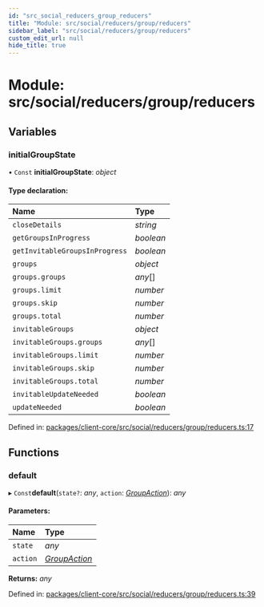 ```yaml
---
id: "src_social_reducers_group_reducers"
title: "Module: src/social/reducers/group/reducers"
sidebar_label: "src/social/reducers/group/reducers"
custom_edit_url: null
hide_title: true
---
```


# Module: src/social/reducers/group/reducers

## Variables

### initialGroupState

• `Const` **initialGroupState**: *object*

#### Type declaration:

| Name | Type |
| :------ | :------ |
| `closeDetails` | *string* |
| `getGroupsInProgress` | *boolean* |
| `getInvitableGroupsInProgress` | *boolean* |
| `groups` | *object* |
| `groups.groups` | *any*[] |
| `groups.limit` | *number* |
| `groups.skip` | *number* |
| `groups.total` | *number* |
| `invitableGroups` | *object* |
| `invitableGroups.groups` | *any*[] |
| `invitableGroups.limit` | *number* |
| `invitableGroups.skip` | *number* |
| `invitableGroups.total` | *number* |
| `invitableUpdateNeeded` | *boolean* |
| `updateNeeded` | *boolean* |

Defined in: [packages/client-core/src/social/reducers/group/reducers.ts:17](https://github.com/xr3ngine/xr3ngine/blob/2d83606b6/packages/client-core/src/social/reducers/group/reducers.ts#L17)

## Functions

### default

▸ `Const`**default**(`state?`: *any*, `action`: [*GroupAction*](src_social_reducers_group_actions.md#groupaction)): *any*

#### Parameters:

| Name | Type |
| :------ | :------ |
| `state` | *any* |
| `action` | [*GroupAction*](src_social_reducers_group_actions.md#groupaction) |

**Returns:** *any*

Defined in: [packages/client-core/src/social/reducers/group/reducers.ts:39](https://github.com/xr3ngine/xr3ngine/blob/2d83606b6/packages/client-core/src/social/reducers/group/reducers.ts#L39)
